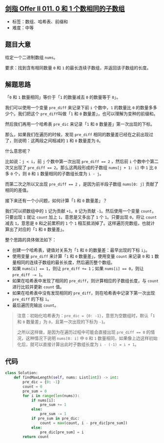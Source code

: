## [剑指 Offer II 011. 0 和 1 个数相同的子数组](https://leetcode-cn.com/problems/A1NYOS/)

- 标签：数组、哈希表、前缀和
- 难度：中等

## 题目大意

给定一个二进制数组 `nums`。

要求：找到含有相同数量 `0` 和 `1` 的最长连续子数组，并返回该子数组的长度。

## 解题思路

「`0` 和 `1` 数量相同」等价于「`1` 的数量减去 `0` 的数量等于 `0`」。

我们可以使用一个变量 `pre_diff` 来记录下前 `i` 个数中，`1` 的数量比 `0` 的数量多多少个。我们把这个 `pre_diff`叫做「`1` 和 `0` 数量差」，也可以理解为变种的前缀和。

然后我们再用一个哈希表 `pre_dic` 来记录「`1` 和 `0` 数量差」第一次出现的下标。

那么，如果我们在遍历的时候，发现 `pre_diff` 相同的数量差已经在之前出现过了，则说明：这两段之间相减的 `1` 和 `0` 数量差为 `0`。

什么意思呢？

比如说：`j < i`，前 `j` 个数中第一次出现 `pre_diff == 2` ，然后前 `i` 个数中个第二次又出现了 `pre_diff == 2`。那么这两段形成的子数组 `nums[j + 1: i]` 中 `1` 比 `0` 多 `0` 个，则 `0` 和 `1` 数量相同的子数组长度为 `i - j`。

而第二次之所以又出现 `pre_diff == 2` ，是因为前半段子数组 `nums[0: j]`  贡献了相同的差值。

接下来还有一个小问题，如何计算「`1` 和 `0` 数量差」？

我们可以把数组中的 `1` 记为贡献 `+1`，`0` 记为贡献 `-1`。然后使用一个变量 `count`，只要出现 `1` 就让 `count` 加上 `1`，意思是又多出了 `1` 个 `1`。只要出现 `0`，将让 `count` 减去 `1`，意思是 `0` 和之前累积的 `1` 个 `1` 相互抵消掉了。这样遍历完数组，也就计算出了对应的「`1` 和 `0` 数量差」。

整个思路的具体做法如下：

- 创建一个哈希表，键值对关系为「`1` 和 `0` 的数量差：最早出现的下标 `i`」。
- 使用变量 `pre_diff` 来计算「`1` 和 `0` 数量差」，使用变量 `count` 来记录 `0` 和 `1` 数量相同的连续子数组的最长长度，然后遍历整个数组。
- 如果 `nums[i] == 1`，则让 `pre_diff += 1`；如果 `nums[i] == 0`，则让 `pre_diff -= 1`。
- 如果在哈希表中发现了相同的 `pre_diff`，则计算相应的子数组长度，与 `count` 进行比较并更新 `count` 值。
- 如果在哈希表中没有发现相同的 `pre_diff`，则在哈希表中记录下第一次出现 `pre_diff` 的下标 `i`。
- 最后遍历完输出 `count`。

> 注意：初始化哈希表为：`pre_dic = {0: -1}`，意思为空数组时，默认「`1` 和 `0` 数量差」为 `0`，且第一次出现的下标为 `-1`。
>
> 之所以这样做，是因为在遍历过程中可能会直接出现 `pre_diff == 0` 的情况，这种情况下说明 `nums[0: i]` 中 `0` 和 `1` 数量相同，如果像上边这样初始化后，就可以直接计算出此时子数组长度为 `i - (-1) = i + 1`。

## 代码

```Python
class Solution:
    def findMaxLength(self, nums: List[int]) -> int:
        pre_dic = {0: -1}
        count = 0
        pre_sum = 0
        for i in range(len(nums)):
            if nums[i]:
                pre_sum += 1
            else:
                pre_sum -= 1
            if pre_sum in pre_dic:
                count = max(count, i - pre_dic[pre_sum])
            else:
                pre_dic[pre_sum] = i
        return count
```

